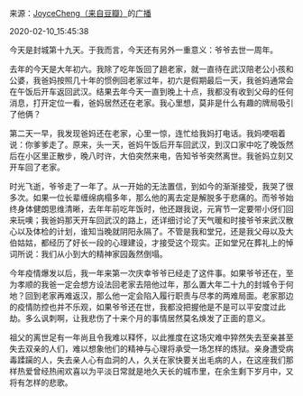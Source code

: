 来源：[JoyceCheng（来自豆瓣）](https://www.douban.com/people/30298116/)的[广播](https://www.douban.com/people/30298116/status/2802174668/)


2020-02-10_15:45:38


今天是封城第十九天。于我而言，今天还有另外一重意义：爷爷去世一周年。

去年的今天是大年初六。我除了吃年饭回了趟老家，就一直待在武汉陪老公小孩和公婆，我爸妈按照几十年的惯例回老家过年，初六是假期最后一天，我爸妈通常会在午饭后开车返回武汉。结果去年今天一直到晚上十点，我都没有收到父母的任何消息，打开定位一看，爸妈居然还在老家。我心里想，莫非是什么有趣的牌局吸引了他俩？

第二天一早，我发现爸妈还在老家，心里一惊，连忙给我妈打电话。我妈哽咽着说：你爹爹走了。原来，头一天，爸妈午饭后开车回武汉，到汉口家中吃了晚饭然后在小区里正散步，晚八时许，大伯突然来电，告知爷爷突然离世。我爸妈立刻又开车回了老家。

时光飞逝，爷爷走了一年了。从一开始的无法置信，到如今的渐渐接受，我哭了很多次。如果一位长辈缠绵病榻多年，那么他的离去定是解脱多于悲痛的。而爷爷始终身体健朗思维清晰，去年年前吃年饭时，他还跟我说，元宵节一定要带小伢们回来玩噢；我爸妈那天开车回武汉的路上，还详细讨论了天气暖和时接爷爷来武汉散心以及体检的计划，谁知当晚就阴阳永隔了。不管是我和堂兄，还是我父母以及大伯姑姑，都经历了好长一段的心理建设，才接受这个现实。正如堂兄在葬礼上的悼词所说：我们从小到大的精神家园轰然倒塌。

今年疫情爆发以后，我一年来第一次庆幸爷爷已经走了这件事。如果爷爷还在，至为孝顺的我爸一定会想方设法回老家去陪他过年，那么置大年二十九的封城令于何地？回到老家再难返汉，那么他一定会陷入履行职责与尽孝的两难局面。老家那边的疫情防控也并不乐观，如果爷爷还在世，我都没把握他是不是可以平安度过此劫。多么讽刺啊，让我悲伤了十来个月的事情居然莫名焕发了正面的意义。

祖父的离世足有一年尚且令我难以释怀，以此推度在这场灾难中猝然失去至亲甚至失去双亲的人们，难以想象他们的精神与心理将承受一场怎样的炼狱。亲身遭受病毒蹂躏的人，失去亲人心有血洞的人，久关在家快要关出毛病的人，在这座我们那样热爱曾经热闹欢喜以为平淡日常就是地久天长的城市里，在余生剩下岁月中，又将有怎样的悲歌。
